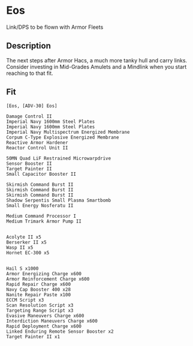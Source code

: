 # Eos

Link/DPS to be flown with Armor Fleets

## Description

The next steps after Armor Hacs, a much more tanky hull and carry links.
Consider investing in Mid-Grades Amulets and a Mindlink when you start
reaching to that fit.

## Fit

```
[Eos, [ADV-30] Eos]

Damage Control II
Imperial Navy 1600mm Steel Plates
Imperial Navy 1600mm Steel Plates
Imperial Navy Multispectrum Energized Membrane
Corpum C-Type Explosive Energized Membrane
Reactive Armor Hardener
Reactor Control Unit II

50MN Quad LiF Restrained Microwarpdrive
Sensor Booster II
Target Painter II
Small Capacitor Booster II

Skirmish Command Burst II
Skirmish Command Burst II
Skirmish Command Burst II
Shadow Serpentis Small Plasma Smartbomb
Small Energy Nosferatu II

Medium Command Processor I
Medium Trimark Armor Pump II


Acolyte II x5
Berserker II x5
Wasp II x5
Hornet EC-300 x5


Hail S x1000
Armor Energizing Charge x600
Armor Reinforcement Charge x600
Rapid Repair Charge x600
Navy Cap Booster 400 x28
Nanite Repair Paste x100
ECCM Script x3
Scan Resolution Script x3
Targeting Range Script x3
Evasive Maneuvers Charge x600
Interdiction Maneuvers Charge x600
Rapid Deployment Charge x600
Linked Enduring Remote Sensor Booster x2
Target Painter II x1
```